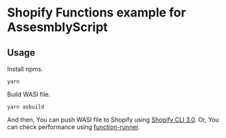 # Shopify Functions example for AssesmblyScript

## Usage

Install npms.

```
yarn
```

Build WASI file.

```
yarn asbuild
```

And then, You can push WASI file to Shopify using [Shopify CLI 3.0](https://shopify.dev/apps/tools/cli).
Or, You can check performance using [function-runner](https://github.com/Shopify/function-runner).